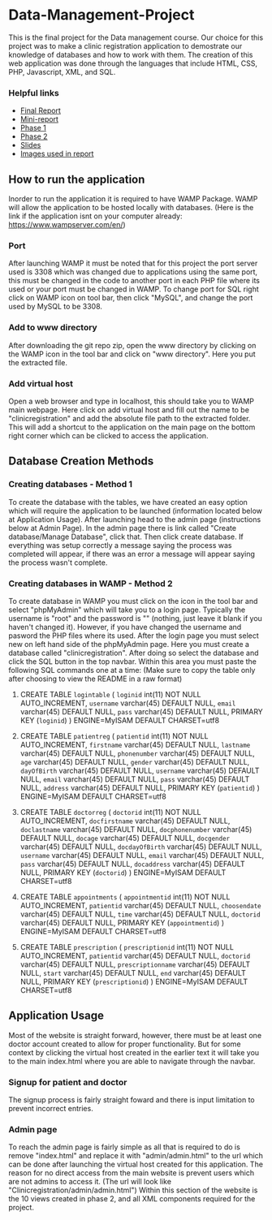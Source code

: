 # Data-Management-Project

This is the final project for the Data management course. Our choice for this project was to make a clinic registration application to demostrate our knowledge of databases and how to work with them. The creation of this web application was done through the languages that include HTML, CSS, PHP, Javascript, XML, and SQL. 

### Helpful links
- [Final Report]()
- [Mini-report](https://github.com/yash-patel268/Data-Management-Project/blob/master/Formal%20Report/Mini-Report.pdf)
- [Phase 1](https://github.com/yash-patel268/Data-Management-Project/blob/master/Formal%20Report/Phase%201_%20Project%20Proposal%20.pdf)
- [Phase 2](https://github.com/yash-patel268/Data-Management-Project/blob/master/Formal%20Report/Phase%202_%20Clinic%20Regstration%20(updated).pdf)
- [Slides](https://github.com/yash-patel268/Data-Management-Project/blob/master/Formal%20Report/Clinic%20Registration-Presentation-Group10.pdf)
- [Images used in report](https://github.com/yash-patel268/Data-Management-Project/tree/master/Formal%20Report)

## How to run the application

Inorder to run the application it is required to have WAMP Package. WAMP will allow the application to be hosted locally with databases. (Here is the link if the application isnt on your computer already: https://www.wampserver.com/en/)

### Port
After launching WAMP it must be noted that for this project the port server used is 3308 which was changed due to applications using the same port, this must be changed in the code to another port in each PHP file where its used or your port must be changed in WAMP. To change port for SQL right click on WAMP icon on tool bar, then click "MySQL", and change the port used by MySQL to be 3308.

### Add to www directory
After downloading the git repo zip, open the www directory by clicking on the WAMP icon in the tool bar and click on "www directory". Here you put the extracted file.

### Add virtual host
Open a web browser and type in localhost, this should take you to WAMP main webpage. Here click on add virtual host and fill out the name to be "clinicregistration" and add the absolute file path to the extracted folder. This will add a shortcut to the application on the main page on the bottom right corner which can be clicked to access the application.

## Database Creation Methods

### Creating databases - Method 1
To create the database with the tables, we have created an easy option which will require the application to be launched (information located below at Application Usage). After launching head to the admin page (instructions below at Admin Page). In the admin page there is link called "Create database/Manage Database", click that. Then click create database. If everything was setup correctly a message saying the process was completed will appear, if there was an error a message will appear saying the process wasn't complete.

### Creating databases in WAMP - Method 2
To create database in WAMP you must click on the icon in the tool bar and select "phpMyAdmin" which will take you to a login page. Typically the username is "root" and the password is "" (nothing, just leave it blank if you haven't changed it). However, if you have changed the username and pasword the PHP files where its used. After the login page you must select new on left hand side of the phpMyAdmin page. Here you must create a database called "clinicregistration". After doing so select the database and click the SQL button in the top navbar. Within this area you must paste the following SQL commands one at a time:
(Make sure to copy the table only after choosing to view the README in a raw format)
1. CREATE TABLE `logintable` (
 `loginid` int(11) NOT NULL AUTO_INCREMENT,
 `username` varchar(45) DEFAULT NULL,
 `email` varchar(45) DEFAULT NULL,
 `pass` varchar(45) DEFAULT NULL,
 PRIMARY KEY (`loginid`)
) ENGINE=MyISAM DEFAULT CHARSET=utf8

2. CREATE TABLE `patientreg` (
 `patientid` int(11) NOT NULL AUTO_INCREMENT,
 `firstname` varchar(45) DEFAULT NULL,
 `lastname` varchar(45) DEFAULT NULL,
 `phonenumber` varchar(45) DEFAULT NULL,
 `age` varchar(45) DEFAULT NULL,
 `gender` varchar(45) DEFAULT NULL,
 `dayOfBirth` varchar(45) DEFAULT NULL,
 `username` varchar(45) DEFAULT NULL,
 `email` varchar(45) DEFAULT NULL,
 `pass` varchar(45) DEFAULT NULL,
 `address` varchar(45) DEFAULT NULL,
 PRIMARY KEY (`patientid`)
) ENGINE=MyISAM DEFAULT CHARSET=utf8

3. CREATE TABLE `doctorreg` (
 `doctorid` int(11) NOT NULL AUTO_INCREMENT,
 `docfirstname` varchar(45) DEFAULT NULL,
 `doclastname` varchar(45) DEFAULT NULL,
 `docphonenumber` varchar(45) DEFAULT NULL,
 `docage` varchar(45) DEFAULT NULL,
 `docgender` varchar(45) DEFAULT NULL,
 `docdayOfBirth` varchar(45) DEFAULT NULL,
 `username` varchar(45) DEFAULT NULL,
 `email` varchar(45) DEFAULT NULL,
 `pass` varchar(45) DEFAULT NULL,
 `docaddress` varchar(45) DEFAULT NULL,
 PRIMARY KEY (`doctorid`)
) ENGINE=MyISAM DEFAULT CHARSET=utf8

4. CREATE TABLE `appointments` (
 `appointmentid` int(11) NOT NULL AUTO_INCREMENT,
 `patientid` varchar(45) DEFAULT NULL,
 `choosendate` varchar(45) DEFAULT NULL,
 `time` varchar(45) DEFAULT NULL,
 `doctorid` varchar(45) DEFAULT NULL,
 PRIMARY KEY (`appointmentid`)
) ENGINE=MyISAM DEFAULT CHARSET=utf8

5. CREATE TABLE `prescription` (
 `prescriptionid` int(11) NOT NULL AUTO_INCREMENT,
 `patientid` varchar(45) DEFAULT NULL,
 `doctorid` varchar(45) DEFAULT NULL,
 `prescriptionname` varchar(45) DEFAULT NULL,
 `start` varchar(45) DEFAULT NULL,
 `end` varchar(45) DEFAULT NULL,
 PRIMARY KEY (`prescriptionid`)
) ENGINE=MyISAM DEFAULT CHARSET=utf8

## Application Usage
Most of the website is straight forward, however, there must be at least one doctor account created to allow for proper functionality. But for some context by clicking the virtual host created in the earlier text it will take you to the main index.html where you are able to navigate through the navbar.

### Signup for patient and doctor
The signup process is fairly straight foward and there is input limitation to prevent incorrect entries.

### Admin page
To reach the admin page is fairly simple as all that is required to do is remove "index.html" and replace it with "admin/admin.html" to the url which can be done after launching the virtual host created for this application. The reason for no direct access from the main website is prevent users which are not admins to access it. (The url will look like "Clinicregistration/admin/admin.html") Within this section of the website is the 10 views created in phase 2, and all XML components required for the project.